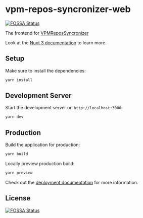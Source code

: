 # vpm-repos-syncronizer-web
[![FOSSA Status](https://app.fossa.com/api/projects/git%2Bgithub.com%2Fvrcd-community%2Fvpm-repos-syncronizer-web.svg?type=shield)](https://app.fossa.com/projects/git%2Bgithub.com%2Fvrcd-community%2Fvpm-repos-syncronizer-web?ref=badge_shield)


The frontend for [VPMReposSyncronizer](https://github.com/vrcd-community/VPMReposSynchronizer)

Look at the [Nuxt 3 documentation](https://nuxt.com/docs/getting-started/introduction) to learn more.

## Setup

Make sure to install the dependencies:

```bash
yarn install
```

## Development Server

Start the development server on `http://localhost:3000`:

```bash
yarn dev
```

## Production

Build the application for production:

```bash
yarn build
```

Locally preview production build:

```bash
yarn preview
```

Check out the [deployment documentation](https://nuxt.com/docs/getting-started/deployment) for more information.


## License
[![FOSSA Status](https://app.fossa.com/api/projects/git%2Bgithub.com%2Fvrcd-community%2Fvpm-repos-syncronizer-web.svg?type=large)](https://app.fossa.com/projects/git%2Bgithub.com%2Fvrcd-community%2Fvpm-repos-syncronizer-web?ref=badge_large)